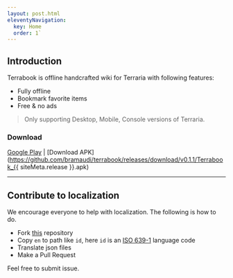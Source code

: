 ```yaml
---
layout: post.html
eleventyNavigation:
  key: Home
  order: 1`
---
```

## Introduction

Terrabook is offline handcrafted wiki for Terraria with following features:

- Fully offline
- Bookmark favorite items
- Free & no ads

> Only supporting Desktop, Mobile, Console versions of Terraria.

### Download

[Google Play](https://play.google.com/store/apps/details?id=io.github.bramaudi.terrabook) | [Download APK](https://github.com/bramaudi/terrabook/releases/download/v0.1.1/Terrabook_{{ siteMeta.release }}.apk)

---

## Contribute to localization

We encourage everyone to help with localization. The following is how to do.

- Fork [this](https://github.com/bramaudi/terrabook) repository
- Copy `en` to path like `id`, here `id` is an [ISO 639-1](http://www.loc.gov/standards/iso639-2/php/code_list.php) language code
- Translate json files
- Make a Pull Request

Feel free to submit issue.
